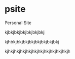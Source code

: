 psite
=====

Personal Site 
 
 
kjbkjbkjbkjbkjbkjbkj

kjhbkjbkjbkjbkjbkjbkjbkjbkj

kjhkjhkjhkjhkjhkjhkjhkjhkjhkjhkjh
